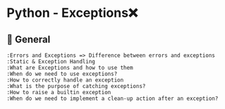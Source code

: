 # Python - Exceptions:x:

## :book: General

	:Errors and Exceptions => Difference between errors and exceptions
	:Static & Exception Handling
	:What are Exceptions and how to use them
	:When do we need to use exceptions?
	:How to correctly handle an exception
	:What is the purpose of catching exceptions?
	:How to raise a builtin exception
	:When do we need to implement a clean-up action after an exception?
